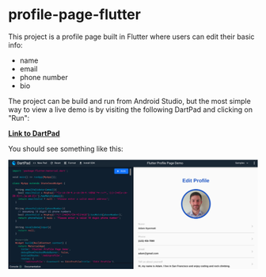 # profile-page-flutter

This project is a profile page built in Flutter where users can edit their basic info:
* name
* email
* phone number
* bio

The project can be build and run from Android Studio, but the most simple way to view a live demo is by visiting the following DartPad and clicking on "Run":

**[Link to DartPad](https://dartpad.dev/72dee5ef4743c4675f27731b154210a0)**

You should see something like this:

![Screenshot of DartPad demo](/images/profile-page-demo.png "Screenshot of DartPad demo")
